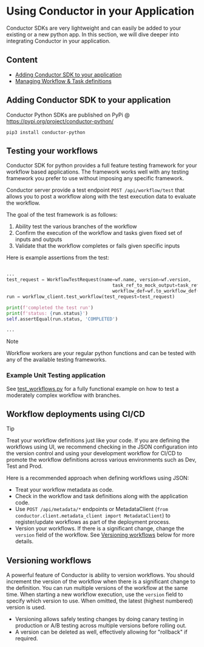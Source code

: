 # Using Conductor in your Application
Conductor SDKs are very lightweight and can easily be added to your existing or a new python app.
In this section, we will dive deeper into integrating Conductor in your application.

## Content

<!-- START doctoc generated TOC please keep comment here to allow auto update -->
<!-- DON'T EDIT THIS SECTION, INSTEAD RE-RUN doctoc TO UPDATE -->

- [Adding Conductor SDK to your application](#adding-conductor-sdk-to-your-application)
- [Managing Workflow & Task definitions](#managing-workflow--task-definitions)

<!-- END doctoc generated TOC please keep comment here to allow auto update -->

## Adding Conductor SDK to your application
Conductor Python SDKs are published on PyPi @ https://pypi.org/project/conductor-python/

```shell
pip3 install conductor-python
```

## Testing your workflows
Conductor SDK for python provides a full feature testing framework for your workflow based applications.
The framework works well with any testing framework you prefer to use without imposing any specific framework.

Conductor server provide a test endpoint `POST /api/workflow/test` that allows you to post a workflow along with the
test execution data to evaluate the workflow.

The goal of the test framework is as follows:
1. Ability test the various branches of the workflow
2. Confirm the execution of the workflow and tasks given fixed set of inputs and outputs
3. Validate that the workflow completes or fails given specific inputs

Here is example assertions from the test:

```python

...
test_request = WorkflowTestRequest(name=wf.name, version=wf.version,
                                       task_ref_to_mock_output=task_ref_to_mock_output,
                                       workflow_def=wf.to_workflow_def())
run = workflow_client.test_workflow(test_request=test_request)

print(f'completed the test run')
print(f'status: {run.status}')
self.assertEqual(run.status, 'COMPLETED')

...

```

> [!note]
> Workflow workers are your regular python functions and can be tested with any of the available testing frameworks.

### Example Unit Testing application
See [test_workflows.py](examples/test_workflows.py) for a fully functional example on how to test a moderately complex
workflow with branches.

## Workflow deployments using CI/CD
> [!tip]
> Treat your workflow definitions just like your code.
> If you are defining the workflows using UI, we recommend checking in the JSON configuration into the version control
> and using your development workflow for CI/CD to promote the workflow definitions across various environments such as Dev, Test and Prod.

Here is a recommended approach when defining workflows using JSON:

* Treat your workflow metadata as code. 
* Check in the workflow and task definitions along with the application code.
* Use `POST /api/metadata/*` endpoints or MetadataClient (`from conductor.client.metadata_client import MetadataClient`) to register/update workflows as part of the deployment process.
* Version your workflows.  If there is a significant change, change the `version` field of the workflow.  See [Versioning workflows](#versioning-workflows) below for more details.


## Versioning workflows
A powerful feature of Conductor is ability to version workflows.  You should increment the version of the workflow when there is a significant change to the definition.
You can run multiple versions of the workflow at the same time.  When starting a new workflow execution, use the `version` field to specify which version to use.
When omitted, the latest (highest numbered) version is used.

* Versioning allows safely testing changes by doing canary testing in production or A/B testing across multiple versions before rolling out.
* A version can be deleted as well, effectively allowing for "rollback" if required.







